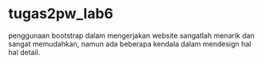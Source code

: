 # tugas2pw_lab6
penggunaan bootstrap dalam mengerjakan website sangatlah menarik dan sangat memudahkan, namun ada beberapa kendala dalam mendesign hal hal detail.
